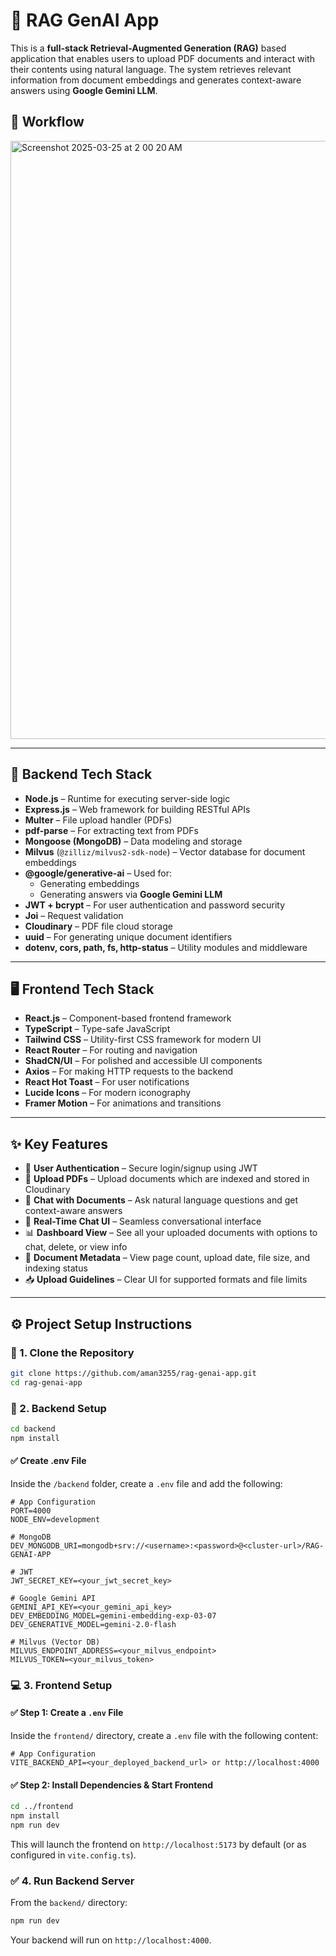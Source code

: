 # 🧠 RAG GenAI App

This is a **full-stack Retrieval-Augmented Generation (RAG)** based application that enables users to upload PDF documents and interact with their contents using natural language. The system retrieves relevant information from document embeddings and generates context-aware answers using **Google Gemini LLM**.

## 🚀 Workflow

<img width="957" alt="Screenshot 2025-03-25 at 2 00 20 AM" src="https://github.com/user-attachments/assets/278d4ee1-115d-4564-8955-19bcca4daee3" />

---

## 🔧 Backend Tech Stack

- **Node.js** – Runtime for executing server-side logic  
- **Express.js** – Web framework for building RESTful APIs  
- **Multer** – File upload handler (PDFs)  
- **pdf-parse** – For extracting text from PDFs  
- **Mongoose (MongoDB)** – Data modeling and storage  
- **Milvus** (`@zilliz/milvus2-sdk-node`) – Vector database for document embeddings  
- **@google/generative-ai** – Used for:
  - Generating embeddings
  - Generating answers via **Google Gemini LLM**
- **JWT + bcrypt** – For user authentication and password security  
- **Joi** – Request validation  
- **Cloudinary** – PDF file cloud storage  
- **uuid** – For generating unique document identifiers  
- **dotenv, cors, path, fs, http-status** – Utility modules and middleware 

---

## 🖥️ Frontend Tech Stack

- **React.js** – Component-based frontend framework  
- **TypeScript** – Type-safe JavaScript  
- **Tailwind CSS** – Utility-first CSS framework for modern UI  
- **React Router** – For routing and navigation  
- **ShadCN/UI** – For polished and accessible UI components  
- **Axios** – For making HTTP requests to the backend  
- **React Hot Toast** – For user notifications  
- **Lucide Icons** – For modern iconography  
- **Framer Motion** – For animations and transitions

---

## ✨ Key Features

- 🔐 **User Authentication** – Secure login/signup using JWT
- 📄 **Upload PDFs** – Upload documents which are indexed and stored in Cloudinary
- 🧠 **Chat with Documents** – Ask natural language questions and get context-aware answers
- 💬 **Real-Time Chat UI** – Seamless conversational interface
- 📊 **Dashboard View** – See all your uploaded documents with options to chat, delete, or view info
- 🧾 **Document Metadata** – View page count, upload date, file size, and indexing status
- 📥 **Upload Guidelines** – Clear UI for supported formats and file limits

---

## ⚙️ Project Setup Instructions

### 📁 1. Clone the Repository
```bash
git clone https://github.com/aman3255/rag-genai-app.git
cd rag-genai-app
```

### 🧠 2. Backend Setup
```bash
cd backend
npm install
```

#### ✅ Create .env File
Inside the `/backend` folder, create a `.env` file and add the following:

```env
# App Configuration
PORT=4000
NODE_ENV=development

# MongoDB
DEV_MONGODB_URI=mongodb+srv://<username>:<password>@<cluster-url>/RAG-GENAI-APP

# JWT
JWT_SECRET_KEY=<your_jwt_secret_key>

# Google Gemini API
GEMINI_API_KEY=<your_gemini_api_key>
DEV_EMBEDDING_MODEL=gemini-embedding-exp-03-07
DEV_GENERATIVE_MODEL=gemini-2.0-flash

# Milvus (Vector DB)
MILVUS_ENDPOINT_ADDRESS=<your_milvus_endpoint>
MILVUS_TOKEN=<your_milvus_token>
```

### 💻 3. Frontend Setup

#### ✅ Step 1: Create a `.env` File

Inside the `frontend/` directory, create a `.env` file with the following content:

```env
# App Configuration
VITE_BACKEND_API=<your_deployed_backend_url> or http://localhost:4000
```

#### ✅ Step 2: Install Dependencies & Start Frontend

```bash
cd ../frontend
npm install
npm run dev
```

This will launch the frontend on `http://localhost:5173` by default (or as configured in `vite.config.ts`).

### ✅ 4. Run Backend Server

From the `backend/` directory:

```bash
npm run dev
```

Your backend will run on `http://localhost:4000`.
